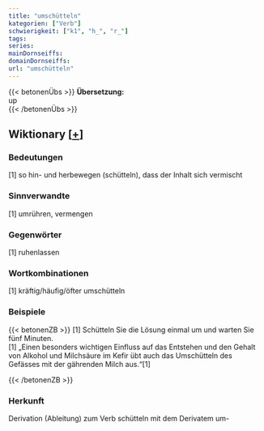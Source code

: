 ```yaml
---
title: "umschütteln"
kategorien: ["Verb"]
schwierigkeit: ["k1", "h_", "r_"]
tags:
series:
mainDornseiffs:
domainDornseiffs:
url: "umschütteln"
---
```


{{< betonenÜbs >}}
**Übersetzung:**  
up  
{{< /betonenÜbs >}}

## Wiktionary [[+](https://de.wiktionary.org/wiki/umschütteln)]

### Bedeutungen
[1] so hin- und herbewegen (schütteln), dass der Inhalt sich vermischt  

### Sinnverwandte
[1] umrühren, vermengen  

### Gegenwörter
[1] ruhenlassen  

### Wortkombinationen
[1] kräftig/häufig/öfter umschütteln  

### Beispiele
{{< betonenZB >}}
[1] Schütteln Sie die Lösung einmal um und warten Sie fünf Minuten.  
[1] „Einen besonders wichtigen Einfluss auf das Entstehen und den Gehalt von Alkohol und Milchsäure im Kefir übt auch das Umschütteln des Gefässes mit der gährenden Milch aus.“[1]  

{{< /betonenZB >}}
### Herkunft
Derivation (Ableitung) zum Verb schütteln mit dem Derivatem um-  


